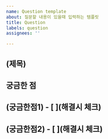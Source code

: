 ```yaml
---
name: Question template
about: 질문할 내용이 있을때 입력하는 템플릿
title: Question
labels: question
assignees: ''

---
```


## (제목)

## 궁금한 점

## (궁금한점1) - [ ](해결시 체크) 

## (궁금한점2) - [ ](해결시 체크)

